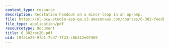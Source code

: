 ```yaml
---
content_type: resource
description: Recitation handout on a minor-loop in an op-amp.
file: https://ol-ocw-studio-app-qa.s3.amazonaws.com/courses/6-302-feedback-systems-spring-2007/19fa1e299fd17cd77f23c0b312e07469_6_302rec20.pdf
file_type: application/pdf
resourcetype: Document
title: 6_302rec20.pdf
uid: 19fa1e29-9fd1-7cd7-7f23-c0b312e07469
---
```

